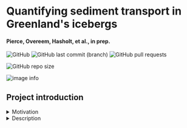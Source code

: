 # Quantifying sediment transport in Greenland's icebergs
#### Pierce, Overeem, Hasholt, et al., in prep.

![GitHub](https://img.shields.io/github/license/ethan-pierce/greenland-ird)
![GitHub last commit (branch)](https://img.shields.io/github/last-commit/ethan-pierce/greenland-ird/main)
![GitHub pull requests](https://img.shields.io/github/issues-pr/ethan-pierce/greenland-ird)

![GitHub repo size](https://img.shields.io/github/repo-size/ethan-pierce/greenland-ird)

![image info](media/large-iceberg.png)

## Project introduction
<details>
  <summary>Motivation</summary>

  * Greenland's tidewater glaciers are a major source of sediment and fresh water to fjord systems.
  * This sediment supply delivers nutrients to fjord ecosystems, influences global and regional biogeochemical cycles, alters the morphology of Greenland’s fjords and coastlines, and provides vital natural resources.
  * Beneath glaciers, eroded sediment is either transported by meltwater, entering the fjord as a plume or as bed load, or by basal ice layers, entering the fjord as ice-rafted debris.
  * Currently, we have very few constraints on Greenland’s modern ice-rafted debris budget, much less the capability to predict how it may change under a warming climate.
</details>

<details>
  <summary>Description</summary>

  In this work, we:
  1. Present a dataset of over 100 observed debris-rich icebergs,
  2. Implement a physic-based model to predict the amount of sediment entering a fjord from iceberg calving, and
  3. Deliver a comprehensive estimate of the total flux of ice-rafted debris at three major fjord systems.
</details>
